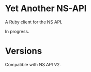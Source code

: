 Yet Another NS-API
==================
A Ruby client for the NS API.

In progress.

Versions
========
Compatible with NS API V2.